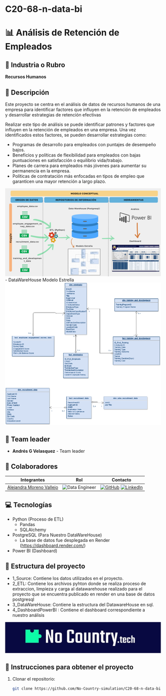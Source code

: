 # C20-68-n-data-bi
# 📊 Análisis de Retención de Empleados

## 🏢 Industria o Rubro
**Recursos Humanos**

## 📄 Descripción
Este proyecto se centra en el análisis de datos de recursos humanos de una empresa para identificar factores que influyen en la retención de empleados y desarrollar estrategias de retención efectivas 

 Realizar este tipo de análisis se puede identificar patrones y factores que influyen en la retención de empleados en una empresa. Una vez identificados estos factores, se pueden desarrollar estrategias como:
 - Programas de desarrollo para empleados con puntajes de desempeño bajos.
 - Beneficios y políticas de flexibilidad para empleados con bajas puntuaciones en satisfacción o equilibrio vida/trabajo.
 - Planes de carrera para empleados más jóvenes para aumentar su permanencia en la empresa.
 - Políticas de contratación más enfocadas en tipos de empleo que garanticen una mayor retención a largo plazo.

<div align="center">
  <img src="retencion.png" alt="Proceso de Análisis de Retención de Empleados">
</div>
- DataWareHouse Modelo Estrella
<div align="center">
  <img src="modeloestrella.png" alt="Modelo Estrella">
</div>


## 👥 Team leader 
- **Andrés G Velasquez** - Team leader


## 👥 Colaboradores

| Integrantes | Rol | Contacto
|------------|------------|------------|
| [Alejandra Moreno Vallejo](https://github.com/alejamorenovallejo) | ![Data Engineer](https://img.shields.io/badge/Data%20Engineer-black?style=for-the-badge&color=%2384b6f4) | [![GitHub](https://img.shields.io/badge/GitHub-100000?style=for-the-badge&logo=github&logoColor=white)](https://github.com/alejamorenovallejo) [![LinkedIn](https://img.shields.io/badge/LinkedIn-0077B5?style=for-the-badge&logo=linkedin&logoColor=white)](https://www.linkedin.com/in/alejandra-moreno-vallejo-4b1926138/)

## 💻 Tecnologías
- Python (Proceso de ETL)
  - Pandas 
  - SQLAlchemy 
- PostgreSQL (Para Nuestro DataWareHouse)
  - La base de datos fue desplegada en Render (https://dashboard.render.com/)
- Power BI (Dashboard)

## 🤖 Estructura del proyecto 
* 1_Source: Contiene los datos utilizados en el proyecto.
* 2_ETL: Contiene los archivos pyhton donde se realiza proceso de extraccion, limpieza y carga al datawarehouse realizado para el proyecto que se encuentra publicado en render en una base de datos postgresql
* 3_DataWareHouse: Contiene la estructura del DatawareHouse en sql.
* 4_DashboardPowerBI : Contiene el dashboard correspondiente a nuestro análisis

<div align="center">
  <img src="No_Country.jpg" alt="No Country">
</div>



## 📝 Instrucciones para obtener el proyecto

1. Clonar el repositorio:
   ```bash
   git clone https://github.com/No-Country-simulation/C20-68-n-data-bi.git
